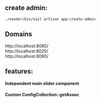 ## create admin:  
```bash
./vendor/bin/sail artisan app:create-admin
```
## Domains  
http://localhost:8080/  
http://localhost:8025/  
http://localhost:8080/


## features:  
#### Independent main slider component
#### Custom ConfigCollection::getAssoc



